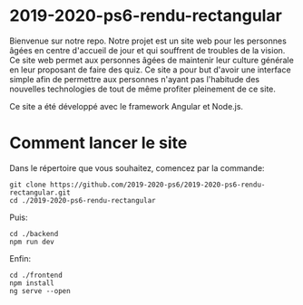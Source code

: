 # 2019-2020-ps6-rendu-rectangular

Bienvenue sur notre repo. 
Notre projet est un site web pour les personnes âgées en centre d'accueil de jour et qui souffrent de troubles de la vision. Ce site web permet aux personnes âgées de maintenir leur culture générale en leur proposant de faire des quiz.
Ce site a pour but d'avoir une interface simple afin de permettre aux personnes n'ayant pas l'habitude des nouvelles technologies de tout de même profiter pleinement de ce site.

Ce site a été développé avec le framework Angular et Node.js.

# Comment lancer le site

Dans le répertoire que vous souhaitez, comencez par la commande:
```
git clone https://github.com/2019-2020-ps6/2019-2020-ps6-rendu-rectangular.git
cd ./2019-2020-ps6-rendu-rectangular
```
Puis:
```
cd ./backend
npm run dev
```
Enfin:
```
cd ./frontend
npm install
ng serve --open
```
